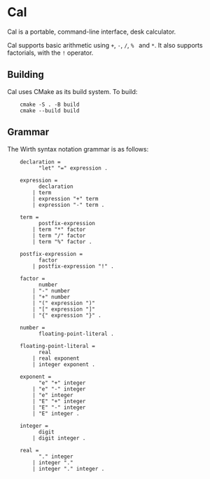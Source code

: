 # Cal
Cal is a portable, command-line interface, desk calculator.

Cal supports basic arithmetic using `+`, `-`, `/`, `% ` and `*`.  It also
supports factorials, with the `!` operator.

## Building
Cal uses CMake as its build system. To build:
```
    cmake -S . -B build
    cmake --build build
```
## Grammar
The Wirth syntax notation grammar is as follows:
```
    declaration =
          "let" "=" expression .

    expression =
          declaration
        | term
        | expression "+" term
        | expression "-" term .

    term = 
          postfix-expression
        | term "*" factor
        | term "/" factor
        | term "%" factor .

    postfix-expression = 
          factor
        | postfix-expression "!" .

    factor =
          number
        | "-" number
        | "+" number
        | "(" expression ")"
        | "[" expression "]"
        | "{" expression "}" .

    number =
          floating-point-literal .

    floating-point-literal =
          real
        | real exponent
        | integer exponent .

    exponent =
          "e" "+" integer
        | "e" "-" integer
        | "e" integer
        | "E" "+" integer
        | "E" "-" integer
        | "E" integer .
    
    integer =
          digit
        | digit integer .

    real =
          "." integer
        | integer "."
        | integer "." integer .
```
